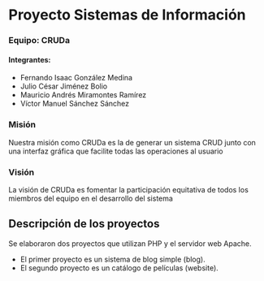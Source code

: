 # Proyecto Sistemas de Información

### Equipo: CRUDa
#### Integrantes:
+ Fernando Isaac González Medina
+ Julio César Jiménez Bolio
+ Mauricio Andrés Miramontes Ramírez
+ Víctor Manuel Sánchez Sánchez

### Misión
Nuestra misión como CRUDa es la de generar un sistema CRUD junto con una interfaz gráfica que facilite todas las operaciones al usuario

### Visión
La visión de CRUDa es fomentar la participación equitativa de todos los miembros del equipo en el desarrollo del sistema

## Descripción de los proyectos
Se elaboraron dos proyectos que utilizan PHP y el servidor web Apache.
+ El primer proyecto es un sistema de blog simple (blog).
+ El segundo proyecto es un catálogo de películas (website).
